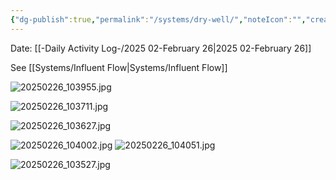 ```yaml
---
{"dg-publish":true,"permalink":"/systems/dry-well/","noteIcon":"","created":"2025-05-20T09:18:17.411-05:00"}
---
```


Date: [[-Daily Activity Log-/2025 02-February 26\|2025 02-February 26]]

See [[Systems/Influent Flow\|Systems/Influent Flow]]

![20250226_103955.jpg](/img/user/20250226_103955.jpg)

![20250226_103711.jpg](/img/user/20250226_103711.jpg)

![20250226_103627.jpg](/img/user/20250226_103627.jpg)

![20250226_104002.jpg](/img/user/20250226_104002.jpg)
![20250226_104051.jpg](/img/user/20250226_104051.jpg)

![20250226_103527.jpg](/img/user/20250226_103527.jpg)

